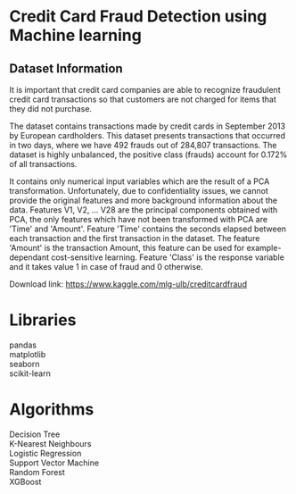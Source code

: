 # Credit Card Fraud Detection using Machine learning

## Dataset Information
It is important that credit card companies are able to recognize fraudulent credit card transactions so that customers are not charged for items that they did not purchase.

The dataset contains transactions made by credit cards in September 2013 by European cardholders. This dataset presents transactions that occurred in two days, where we have 492 frauds out of 284,807 transactions. The dataset is highly unbalanced, the positive class (frauds) account for 0.172% of all transactions.

It contains only numerical input variables which are the result of a PCA transformation. Unfortunately, due to confidentiality issues, we cannot provide the original features and more background information about the data. Features V1, V2, … V28 are the principal components obtained with PCA, the only features which have not been transformed with PCA are 'Time' and 'Amount'. Feature 'Time' contains the seconds elapsed between each transaction and the first transaction in the dataset. The feature 'Amount' is the transaction Amount, this feature can be used for example-dependant cost-sensitive learning. Feature 'Class' is the response variable and it takes value 1 in case of fraud and 0 otherwise.



Download link: https://www.kaggle.com/mlg-ulb/creditcardfraud

# Libraries

pandas <br/>
matplotlib <br/>
seaborn <br/>
scikit-learn <br/>

# Algorithms

Decision Tree <br/>
K-Nearest Neighbours <br/>
Logistic Regression <br/>
Support Vector Machine <br/>
Random Forest <br/>
XGBoost <br/>
